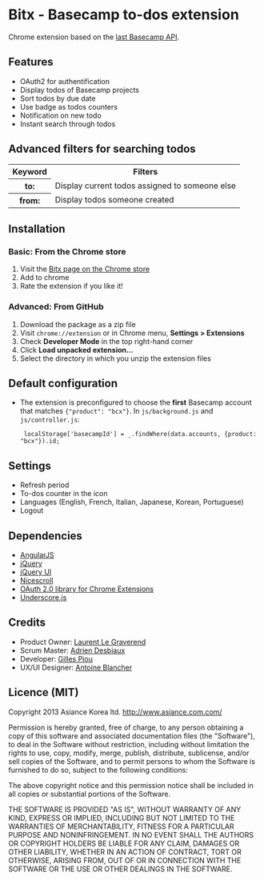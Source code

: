 Bitx - Basecamp to-dos extension
====================

Chrome extension based on the [last Basecamp API](https://github.com/37signals/bcx-api).

Features
--------------------

  - OAuth2 for authentification
  - Display todos of Basecamp projects
  - Sort todos by due date
  - Use badge as todos counters
  - Notification on new todo
  - Instant search through todos

Advanced filters for searching todos
--------------------
<table>
  <tr>
    <th>Keyword</th>
    <th>Filters</th>
  </tr>
  <tr>
    <th>to:</th>
    <td>Display current todos assigned to someone else</td>
  </tr>
  <tr>
    <th>from:</th>
    <td>Display todos someone created</td>
  </tr>
</table>

Installation
--------------------

### Basic: From the Chrome store ###
1. Visit the [Bitx page on the Chrome store](https://chrome.google.com/webstore/detail/bitx-basecamp-instant-to/jnijbmnaaacbkinjnakgemejkicfjfik)
2. Add to chrome
3. Rate the extension if you like it!

### Advanced: From GitHub ###
1. Download the package as a zip file
2. Visit `chrome://extension` or in Chrome menu, **Settings > Extensions**
3. Check **Developer Mode** in the top right-hand corner
4. Click **Load unpacked extension…**
5. Select the directory in which you unzip the extension files

Default configuration
--------------------

*  The extension is preconfigured to choose the **first** Basecamp account that matches `{"product": "bcx"}`. In `js/background.js` and `js/controller.js`:

        localStorage['basecampId'] = _.findWhere(data.accounts, {product: "bcx"}).id;

Settings
--------------------

  - Refresh period
  - To-dos counter in the icon
  - Languages (English, French, Italian, Japanese, Korean, Portuguese)
  - Logout

Dependencies
--------------------

  - [AngularJS](http://angularjs.org/)
  - [jQuery](http://jquery.com/)
  - [jQuery UI](http://jqueryui.com/)
  - [Nicescroll ](https://github.com/inuyaksa/jquery.nicescroll)
  - [OAuth 2.0 library for Chrome Extensions](https://github.com/borismus/oauth2-extensions)
  - [Underscore.js](http://underscorejs.org/g/)

Credits
--------------------

  - Product Owner: [Laurent Le Graverend](https://github.com/laurent-le-graverend)
  - Scrum Master: [Adrien Desbiaux](https://github.com/AdrienFromToulouse)
  - Developer: [Gilles Piou](https://github.com/pioug)
  - UX/UI Designer: [Antoine Blancher](http://cargocollective.com/ablancher)

Licence (MIT)
--------------------
Copyright 2013 Asiance Korea ltd.
http://www.asiance.com.com/

Permission is hereby granted, free of charge, to any person obtaining
a copy of this software and associated documentation files (the
"Software"), to deal in the Software without restriction, including
without limitation the rights to use, copy, modify, merge, publish,
distribute, sublicense, and/or sell copies of the Software, and to
permit persons to whom the Software is furnished to do so, subject to
the following conditions:

The above copyright notice and this permission notice shall be
included in all copies or substantial portions of the Software.

THE SOFTWARE IS PROVIDED "AS IS", WITHOUT WARRANTY OF ANY KIND,
EXPRESS OR IMPLIED, INCLUDING BUT NOT LIMITED TO THE WARRANTIES OF
MERCHANTABILITY, FITNESS FOR A PARTICULAR PURPOSE AND
NONINFRINGEMENT. IN NO EVENT SHALL THE AUTHORS OR COPYRIGHT HOLDERS BE
LIABLE FOR ANY CLAIM, DAMAGES OR OTHER LIABILITY, WHETHER IN AN ACTION
OF CONTRACT, TORT OR OTHERWISE, ARISING FROM, OUT OF OR IN CONNECTION
WITH THE SOFTWARE OR THE USE OR OTHER DEALINGS IN THE SOFTWARE.
